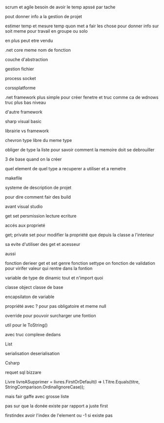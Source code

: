 scrum et agile besoin de avoir le temp apssé par tache


pout donner info a la gestion de projet


estimer temp et mesure temp quon met a fair les chose pour donner info sur soit meme pour travail en groupe ou solo

en plus peut etre vendu


.net core
meme nom de fonction

couche d'abstraction

gestion fichier

process socket




corssplatforme




.net framework
plus simple pour créer fenetre et truc comme ca de wdnows truc plus bas niveau

d'autre framework


sharp visual basic


librairie vs framework




chevron type libre du meme type


obliger de type la liste pour savoir comment la memoire doit se debrouiller


3 de base quand on la créer


quel element de quel type a recuperer a utiliser et a remetre



makefile

systeme de description de projet

pour dire comment fair des build

avant visual studio


get set  persmission lecture ecriture

accés aux proprieté


get; private set 
pour modifier la propriété que depuis la classe a l'interieur

sa evite d'utiliser des get et acesseur


aussi


fonction derieer get et set  genre fonction settype on fonction de validation pour virifer valeur qui rentre dans la fontion



variable de type de dinamic tout et n'import quoi

classe object
classe de base

encapsilaton de variable



propriété avec ?
pour pas obligatoire et meme null

override pour pouvoir
surcharger une fontion

util pour le ToString()

avec truc complexe dedans


List<Livre>

serialisation
deserialisation


Csharp 

requet sql bizzare

Livre livreASupprimer = livres.FirstOrDefault(l => l.Titre.Equals(titre, StringComparison.OrdinalIgnoreCase));

mais fair gaffe avec grosse liste

pas sur que la donée existe par rapport a juste first




firstindex
avoir l'index de l'element ou -1 si existe pas
